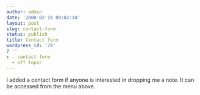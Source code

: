 ```yaml
---
author: admin
date: '2008-02-19 09:02:34'
layout: post
slug: contact-form
status: publish
title: Contact form
wordpress_id: '79'
? ''
: - contact form
  - off topic
---
```


I added a contact form if anyone is interested in dropping me a note. It
can be accessed from the menu above.
